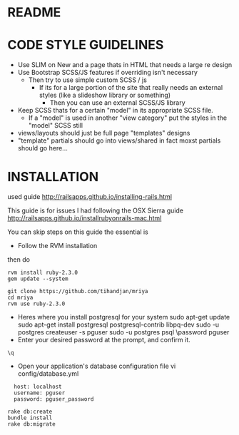 # README

# CODE STYLE GUIDELINES

* Use SLIM on New and a page thats in HTML that needs a large re design
* Use Bootstrap SCSS/JS features if overriding isn't necessary
	* Then try to use simple custom SCSS / js
		* If its for a large portion of the site that really needs an external styles (like a slideshow library or something)
			* Then you can use an external SCSS/JS library
* Keep SCSS thats for a certain "model" in its appropriate SCSS file. 
	* If a "model" is used in another "view category" put the styles in the "model" SCSS still
* views/layouts should just be full page "templates" designs
* "template" partials should go into views/shared in fact moxst partials should go here...


# INSTALLATION

used guide http://railsapps.github.io/installing-rails.html

This guide is for issues I had following the OSX Sierra guide http://railsapps.github.io/installrubyonrails-mac.html

You can skip steps on this guide the essential is 

* Follow the RVM installation

then do 

```
rvm install ruby-2.3.0
gem update --system

git clone https://github.com/tihandjan/mriya
cd mriya
rvm use ruby-2.3.0
```
* Heres where you install postgresql for your system
sudo apt-get update
sudo apt-get install postgresql postgresql-contrib libpq-dev
sudo -u postgres createuser -s pguser
sudo -u postgres psql
\password pguser
* Enter your desired password at the prompt, and confirm it.
```
\q
```
* Open your application's database configuration file
vi config/database.yml
```
  host: localhost
  username: pguser
  password: pguser_password

rake db:create
bundle install
rake db:migrate
```
